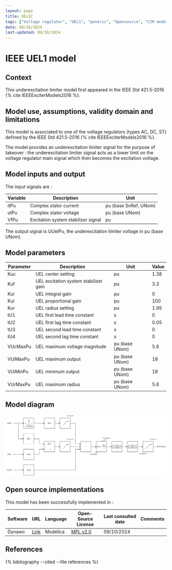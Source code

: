 ```yaml
---
layout: page
title: OEL5C
tags: ["Voltage regulator", "UEL1", "generic", "Opensource", "CIM model", "RMS", "phasor", "MRL4", "Single phase", "IEEE", "dynawo", "#236"]
date: 08/10/2024
last-updated: 09/10/2024
---
```

# IEEE UEL1 model

## Context

This underexcitation limiter model first appeared in the IEEE Std 421.5-2016 {% cite IEEEExciterModels2016 %}.

## Model use, assumptions, validity domain and limitations

This model is associated to one of the voltage regulators (types AC, DC, ST) defined by the IEEE Std 421.5-2016 {% cite IEEEExciterModels2016 %}.

The model provides an underexcitation limiter signal for the purpose of takeover : the underexcitation limiter signal acts as a lower limit on the voltage regulator main signal which then becomes the excitation voltage.

## Model inputs and output

The input signals are :

| Variable | Description | Unit |
| -------- | ----------- | ---- |
| itPu | Complex stator current | pu (base SnRef, UNom) |
| utPu | Complex stator voltage | pu (base UNom) |
| VfPu | Excitation system stabilizer signal | pu |

The output signal is UUelPu, the underexcitation limiter voltage in pu (base UNom).

## Model parameters

| Parameter | Description | Unit | Value |
| --------- | ----------- | ---- | ----- |
| Kuc | UEL center setting | pu | 1.38 |
| Kuf | UEL excitation system stabilizer gain | pu | 3.3 |
| Kui | UEL integral gain | pu | 0 |
| Kul | UEL proportional gain | pu | 100 |
| Kur | UEL radius setting | pu | 1.95 |
| tU1 | UEL first lead time constant | s | 0 |
| tU2 | UEL first lag time constant | s | 0.05 |
| tU3 | UEL second lead time constant | s | 0 |
| tU4 | UEL second lag time constant | s | 0 |
| VUcMaxPu | UEL maximum voltage magnitude | pu (base UNom) | 5.8 |
| VUiMaxPu | UEL maximum output | pu (base UNom) | 18 |
| VUiMinPu | UEL minimum output | pu (base UNom) | 18 |
| VUrMaxPu | UEL maximum radius | pu (base UNom) | 5.8 |

## Model diagram

![UEL1](/pages/models/regulations/uel/UEL1/UEL1.drawio.svg)

## Open source implementations

This model has been successfully implemented in :

| Software      | URL | Language | Open-Source License | Last consulted date | Comments |
| ------------- | --- | -------- | ------------------- | ------------------- | -------- |
| Dynawo | [Link](https://github.com/dynawo/dynawo) | Modelica | [MPL v2.0](https://www.mozilla.org/en-US/MPL/2.0/)  | 09/10/2024 |  |

## References

{% bibliography --cited --file references  %}